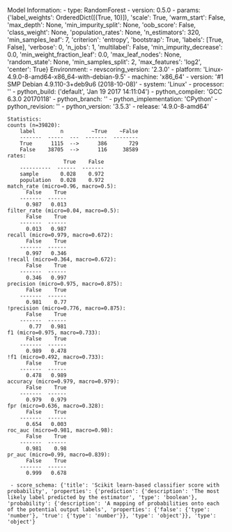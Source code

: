 Model Information:
	 - type: RandomForest
	 - version: 0.5.0
	 - params: {'label_weights': OrderedDict([(True, 10)]), 'scale': True, 'warm_start': False, 'max_depth': None, 'min_impurity_split': None, 'oob_score': False, 'class_weight': None, 'population_rates': None, 'n_estimators': 320, 'min_samples_leaf': 7, 'criterion': 'entropy', 'bootstrap': True, 'labels': [True, False], 'verbose': 0, 'n_jobs': 1, 'multilabel': False, 'min_impurity_decrease': 0.0, 'min_weight_fraction_leaf': 0.0, 'max_leaf_nodes': None, 'random_state': None, 'min_samples_split': 2, 'max_features': 'log2', 'center': True}
	Environment:
	 - revscoring_version: '2.3.0'
	 - platform: 'Linux-4.9.0-8-amd64-x86_64-with-debian-9.5'
	 - machine: 'x86_64'
	 - version: '#1 SMP Debian 4.9.110-3+deb9u6 (2018-10-08)'
	 - system: 'Linux'
	 - processor: ''
	 - python_build: ('default', 'Jan 19 2017 14:11:04')
	 - python_compiler: 'GCC 6.3.0 20170118'
	 - python_branch: ''
	 - python_implementation: 'CPython'
	 - python_revision: ''
	 - python_version: '3.5.3'
	 - release: '4.9.0-8-amd64'
	
	Statistics:
	counts (n=39820):
		label        n         ~True    ~False
		-------  -----  ---  -------  --------
		True      1115  -->      386       729
		False    38705  -->      116     38589
	rates:
		              True    False
		----------  ------  -------
		sample       0.028    0.972
		population   0.028    0.972
	match_rate (micro=0.96, macro=0.5):
		  False    True
		-------  ------
		  0.987   0.013
	filter_rate (micro=0.04, macro=0.5):
		  False    True
		-------  ------
		  0.013   0.987
	recall (micro=0.979, macro=0.672):
		  False    True
		-------  ------
		  0.997   0.346
	!recall (micro=0.364, macro=0.672):
		  False    True
		-------  ------
		  0.346   0.997
	precision (micro=0.975, macro=0.875):
		  False    True
		-------  ------
		  0.981    0.77
	!precision (micro=0.776, macro=0.875):
		  False    True
		-------  ------
		   0.77   0.981
	f1 (micro=0.975, macro=0.733):
		  False    True
		-------  ------
		  0.989   0.478
	!f1 (micro=0.492, macro=0.733):
		  False    True
		-------  ------
		  0.478   0.989
	accuracy (micro=0.979, macro=0.979):
		  False    True
		-------  ------
		  0.979   0.979
	fpr (micro=0.636, macro=0.328):
		  False    True
		-------  ------
		  0.654   0.003
	roc_auc (micro=0.981, macro=0.98):
		  False    True
		-------  ------
		  0.981    0.98
	pr_auc (micro=0.99, macro=0.839):
		  False    True
		-------  ------
		  0.999   0.678
	
	 - score_schema: {'title': 'Scikit learn-based classifier score with probability', 'properties': {'prediction': {'description': 'The most likely label predicted by the estimator', 'type': 'boolean'}, 'probability': {'description': 'A mapping of probabilities onto each of the potential output labels', 'properties': {'false': {'type': 'number'}, 'true': {'type': 'number'}}, 'type': 'object'}}, 'type': 'object'}


